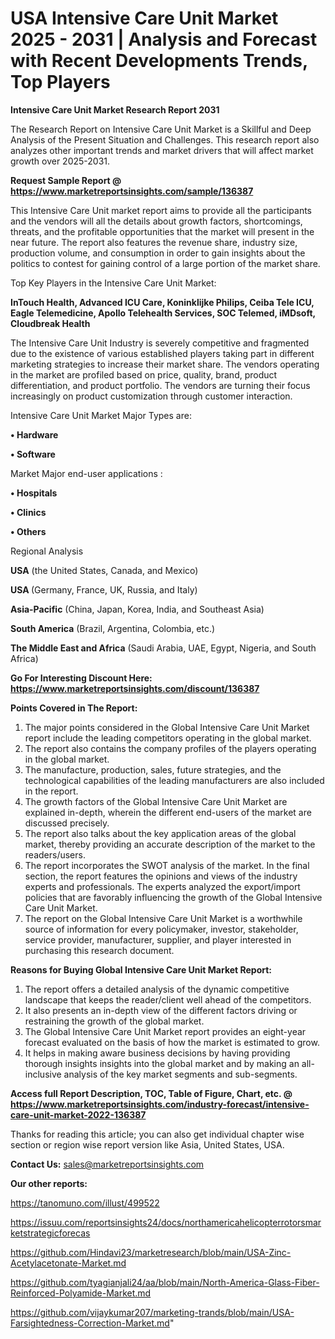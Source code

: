 # USA Intensive Care Unit Market 2025 - 2031 | Analysis and Forecast with Recent Developments Trends, Top Players

<strong>Intensive Care Unit Market Research Report 2031</strong>

The Research Report on Intensive Care Unit Market is a Skillful and Deep Analysis of the Present Situation and Challenges. This research report also analyzes other important trends and market drivers that will affect market growth over 2025-2031.

<strong>Request Sample Report @ <a href=https://www.marketreportsinsights.com/sample/136387>https://www.marketreportsinsights.com/sample/136387</a></strong>

This Intensive Care Unit market report aims to provide all the participants and the vendors will all the details about growth factors, shortcomings, threats, and the profitable opportunities that the market will present in the near future. The report also features the revenue share, industry size, production volume, and consumption in order to gain insights about the politics to contest for gaining control of a large portion of the market share.

Top Key Players in the Intensive Care Unit Market:

<strong>InTouch Health, Advanced ICU Care, Koninklijke Philips, Ceiba Tele ICU, Eagle Telemedicine, Apollo Telehealth Services, SOC Telemed, iMDsoft, Cloudbreak Health</strong>

The Intensive Care Unit Industry is severely competitive and fragmented due to the existence of various established players taking part in different marketing strategies to increase their market share. The vendors operating in the market are profiled based on price, quality, brand, product differentiation, and product portfolio. The vendors are turning their focus increasingly on product customization through customer interaction.

Intensive Care Unit Market Major Types are:

<strong>• Hardware

• Software</strong>

Market Major end-user applications :

<strong>• Hospitals

• Clinics

• Others</strong>

Regional Analysis

</u><strong><b>USA</b></strong> (the United States, Canada, and Mexico)

<strong><b>USA </b></strong>(Germany, France, UK, Russia, and Italy)

<strong><b>Asia-Pacific</b></strong> (China, Japan, Korea, India, and Southeast Asia)

<strong><b>South America</b></strong> (Brazil, Argentina, Colombia, etc.)

<strong><b>The Middle East and Africa</b></strong> (Saudi Arabia, UAE, Egypt, Nigeria, and South Africa)

<strong>Go For Interesting Discount Here: <a href=https://www.marketreportsinsights.com/discount/136387>https://www.marketreportsinsights.com/discount/136387</a></strong>

<strong>Points Covered in The Report:</strong>
<ol>
  <li>The major points considered in the Global Intensive Care Unit Market report include the leading competitors operating in the global market.</li>
  <li>The report also contains the company profiles of the players operating in the global market.</li>
  <li>The manufacture, production, sales, future strategies, and the technological capabilities of the leading manufacturers are also included in the report.</li>
  <li>The growth factors of the Global Intensive Care Unit Market are explained in-depth, wherein the different end-users of the market are discussed precisely.</li>
  <li>The report also talks about the key application areas of the global market, thereby providing an accurate description of the market to the readers/users.</li>
  <li>The report incorporates the SWOT analysis of the market. In the final section, the report features the opinions and views of the industry experts and professionals. The experts analyzed the export/import policies that are favorably influencing the growth of the Global Intensive Care Unit Market.</li>
  <li>The report on the Global Intensive Care Unit Market is a worthwhile source of information for every policymaker, investor, stakeholder, service provider, manufacturer, supplier, and player interested in purchasing this research document.</li>
</ol>
<strong>Reasons for Buying Global Intensive Care Unit Market Report:</strong>

<ol>
  <li>The report offers a detailed analysis of the dynamic competitive landscape that keeps the reader/client well ahead of the competitors.</li>
  <li>It also presents an in-depth view of the different factors driving or restraining the growth of the global market.</li>
  <li>The Global Intensive Care Unit Market report provides an eight-year forecast evaluated on the basis of how the market is estimated to grow.</li>
  <li>It helps in making aware business decisions by having providing thorough insights insights into the global market and by making an all-inclusive analysis of the key market segments and sub-segments.</li>
</ol>
<strong>Access full Report Description, TOC, Table of Figure, Chart, etc. @ <a href=https://www.marketreportsinsights.com/industry-forecast/intensive-care-unit-market-2022-136387>https://www.marketreportsinsights.com/industry-forecast/intensive-care-unit-market-2022-136387</a></strong>


Thanks for reading this article; you can also get individual chapter wise section or region wise report version like Asia, United States, USA.

<strong>Contact Us:</strong>
sales@marketreportsinsights.com

<strong>Our other reports:</strong>

<a href=https://tanomuno.com/illust/499522>https://tanomuno.com/illust/499522</a>

<a href=https://issuu.com/reportsinsights24/docs/northamericahelicopterrotorsmarketstrategicforecas>https://issuu.com/reportsinsights24/docs/northamericahelicopterrotorsmarketstrategicforecas</a>

<a href=https://github.com/Hindavi23/marketresearch/blob/main/USA-Zinc-Acetylacetonate-Market.md>https://github.com/Hindavi23/marketresearch/blob/main/USA-Zinc-Acetylacetonate-Market.md</a>

<a href=https://github.com/tyagianjali24/aa/blob/main/North-America-Glass-Fiber-Reinforced-Polyamide-Market.md>https://github.com/tyagianjali24/aa/blob/main/North-America-Glass-Fiber-Reinforced-Polyamide-Market.md</a>

<a href=https://github.com/vijaykumar207/marketing-trands/blob/main/USA-Farsightedness-Correction-Market.md>https://github.com/vijaykumar207/marketing-trands/blob/main/USA-Farsightedness-Correction-Market.md</a>"

